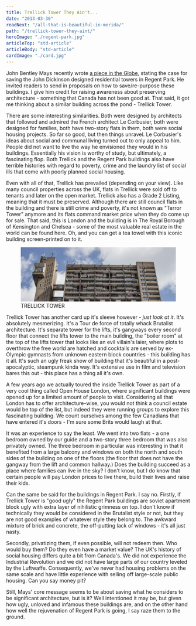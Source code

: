 ```yaml
---
title: Trellick Tower They Ain't...
date: "2013-03-30"
readNext: "/all-that-is-beautiful-in-merida/"
path: "/trellick-tower-they-aint/"
heroImage: "./regent-park.jpg"
articleTop: "std-article"
articleBody: "std-article"
cardImage: "./card.jpg"
---
```


John Bentley Mays recently wrote <a href="http://www.theglobeandmail.com/life/home-and-garden/architecture/some-thoughts-on-how-to-recycle-regent-parks-towers/article10482731/" target="_blank">a piece in the Globe</a>, stating the case for saving the John Dickinson designed residential towers in Regent Park. He invited readers to send in proposals on how to save/re-purpose these buildings. I give him credit for raising awareness about preserving architecture - something that Canada has not been good at. That said, it got me thinking about a similar building across the pond - Trellick Tower.

There are some interesting similarities. Both were designed by architects that followed and admired the French architect Le Corbusier, both were designed for families, both have two-story flats in them, both were social housing projects. So far so good, but then things unravel. Le Corbusier's ideas about social and communal living turned out to only appeal to him. People did not want to live the way he envisioned they would in his buildings. Essentially his vision is worthy of study, but ultimately, a fascinating flop. Both Trellick and the Regent Park buildings also have terrible histories with regard to poverty, crime and the laundry list of social ills that come with poorly planned social housing.

Even with all of that, Trellick has prevailed (depending on your view). Like many council properties across the UK, flats in Trellick were sold off to tenants and later on the open market. Trellick also has a Grade 2 Listing, meaning that it must be preserved. Although there are still council flats in the building and there is still crime and poverty, it's not known as "Terror Tower" anymore and its flats command market price when they do come up for sale. That said, this is London and the building is in The Royal Borough of Kensington and Chelsea - some of the most valuable real estate in the world can be found here. Oh, and you can get a tea towel with this iconic building screen-printed on to it.

<figure class='full-width'>
<img class="full-width" src="trellick-tower-2.jpg" alt="Trellick Tower">
<figcaption>TRELLICK TOWER</figcaption>
</figure>

Trellick Tower has another card up it's sleeve however - *just look at it*. It's absolutely mesmerizing. It's a Tour de force of totally whack Brutalist architecture. It's separate tower for the lifts, it's gangways every second floor that connect the lifts tower to the main building, the "boiler room" at the top of the lifts tower that looks like an evil villain's laier, where plots to overthrow the free world are hatched and cocktails are served by ex-Olympic gymnasts from unknown eastern block countries - this building has it all.  It's such an ugly freak show of building that it's beautiful in a post-apocalyptic, steampunk kinda way.  It's extensive use in film and television bares this out - this place has a thing all it's own.

A few years ago we actually toured the inside Trellick Tower as part of a very cool thing called Open House London, where significant buildings were opened up for a limited amount of people to visit. Considering all that London has to offer architecture-wise, you would not think a council estate would be top of the list, but indeed they were running groups to explore this fascinating building. We count ourselves among the few Canadians that have entered it's doors - I'm sure some Brits would laugh at that. 

It was an experience to say the least. We went into two flats - a one bedroom owned by our guide and a two-story three bedroom that was also privately owned. The three bedroom in particular was interesting in that it benefited from a large balcony and windows on both the north and south sides of the building on one of the floors (the floor that does not have the gangway from the lift and common hallway.) Does the building succeed as a place where families can live in the sky? I don't know, but I do know that certain people will pay London prices to live there, build their lives and raise their kids.

Can the same be said for the buildings in Regent Park. I say no. Firstly, if Trellick Tower is "good ugly" the Regent Park buildings are soviet apartment block ugly with extra layer of nihilistic grimness on top. I don't know if technically they would be considered in the Brutalist style or not, but they are not good examples of whatever style they belong to. The awkward mixture of brick and concrete, the off-putting lack of windows - it's all just nasty.

Secondly, privatizing them, if even possible, will not redeem then. Who would buy them? Do they even have a market value? The UK's history of social housing differs quite a bit from Canada's. We did not experience the Industrial Revolution and we did not have large parts of our country leveled by the Luftwaffe. Consequently, we've never had housing problems on the same scale and have little experience with selling off large-scale public housing. Can you say money pit?

Still, Mays' core message seems to be about saving what he considers to be significant architecture, but is it? Well intentioned it may be, but given how ugly, unloved and infamous these buildings are, and on the other hand how well the rejuvenation of Regent Park is going, I say raze them to the ground.
